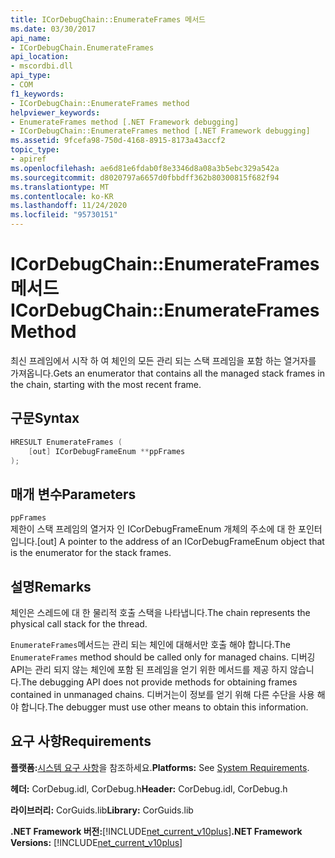 ```yaml
---
title: ICorDebugChain::EnumerateFrames 메서드
ms.date: 03/30/2017
api_name:
- ICorDebugChain.EnumerateFrames
api_location:
- mscordbi.dll
api_type:
- COM
f1_keywords:
- ICorDebugChain::EnumerateFrames method
helpviewer_keywords:
- EnumerateFrames method [.NET Framework debugging]
- ICorDebugChain::EnumerateFrames method [.NET Framework debugging]
ms.assetid: 9fcefa98-750d-4168-8915-8173a43accf2
topic_type:
- apiref
ms.openlocfilehash: ae6d81e6fdab0f8e3346d8a08a3b5ebc329a542a
ms.sourcegitcommit: d8020797a6657d0fbbdff362b80300815f682f94
ms.translationtype: MT
ms.contentlocale: ko-KR
ms.lasthandoff: 11/24/2020
ms.locfileid: "95730151"
---
```

# <a name="icordebugchainenumerateframes-method"></a><span data-ttu-id="71663-102">ICorDebugChain::EnumerateFrames 메서드</span><span class="sxs-lookup"><span data-stu-id="71663-102">ICorDebugChain::EnumerateFrames Method</span></span>

<span data-ttu-id="71663-103">최신 프레임에서 시작 하 여 체인의 모든 관리 되는 스택 프레임을 포함 하는 열거자를 가져옵니다.</span><span class="sxs-lookup"><span data-stu-id="71663-103">Gets an enumerator that contains all the managed stack frames in the chain, starting with the most recent frame.</span></span>  
  
## <a name="syntax"></a><span data-ttu-id="71663-104">구문</span><span class="sxs-lookup"><span data-stu-id="71663-104">Syntax</span></span>  
  
```cpp  
HRESULT EnumerateFrames (  
    [out] ICorDebugFrameEnum **ppFrames  
);  
```  
  
## <a name="parameters"></a><span data-ttu-id="71663-105">매개 변수</span><span class="sxs-lookup"><span data-stu-id="71663-105">Parameters</span></span>  

 `ppFrames`  
 <span data-ttu-id="71663-106">제한이 스택 프레임의 열거자 인 ICorDebugFrameEnum 개체의 주소에 대 한 포인터입니다.</span><span class="sxs-lookup"><span data-stu-id="71663-106">[out] A pointer to the address of an ICorDebugFrameEnum object that is the enumerator for the stack frames.</span></span>  
  
## <a name="remarks"></a><span data-ttu-id="71663-107">설명</span><span class="sxs-lookup"><span data-stu-id="71663-107">Remarks</span></span>  

 <span data-ttu-id="71663-108">체인은 스레드에 대 한 물리적 호출 스택을 나타냅니다.</span><span class="sxs-lookup"><span data-stu-id="71663-108">The chain represents the physical call stack for the thread.</span></span>  
  
 <span data-ttu-id="71663-109">`EnumerateFrames`메서드는 관리 되는 체인에 대해서만 호출 해야 합니다.</span><span class="sxs-lookup"><span data-stu-id="71663-109">The `EnumerateFrames` method should be called only for managed chains.</span></span> <span data-ttu-id="71663-110">디버깅 API는 관리 되지 않는 체인에 포함 된 프레임을 얻기 위한 메서드를 제공 하지 않습니다.</span><span class="sxs-lookup"><span data-stu-id="71663-110">The debugging API does not provide methods for obtaining frames contained in unmanaged chains.</span></span> <span data-ttu-id="71663-111">디버거는이 정보를 얻기 위해 다른 수단을 사용 해야 합니다.</span><span class="sxs-lookup"><span data-stu-id="71663-111">The debugger must use other means to obtain this information.</span></span>  
  
## <a name="requirements"></a><span data-ttu-id="71663-112">요구 사항</span><span class="sxs-lookup"><span data-stu-id="71663-112">Requirements</span></span>  

 <span data-ttu-id="71663-113">**플랫폼:**[시스템 요구 사항](../../get-started/system-requirements.md)을 참조하세요.</span><span class="sxs-lookup"><span data-stu-id="71663-113">**Platforms:** See [System Requirements](../../get-started/system-requirements.md).</span></span>  
  
 <span data-ttu-id="71663-114">**헤더:** CorDebug.idl, CorDebug.h</span><span class="sxs-lookup"><span data-stu-id="71663-114">**Header:** CorDebug.idl, CorDebug.h</span></span>  
  
 <span data-ttu-id="71663-115">**라이브러리:** CorGuids.lib</span><span class="sxs-lookup"><span data-stu-id="71663-115">**Library:** CorGuids.lib</span></span>  
  
 <span data-ttu-id="71663-116">**.NET Framework 버전:**[!INCLUDE[net_current_v10plus](../../../../includes/net-current-v10plus-md.md)]</span><span class="sxs-lookup"><span data-stu-id="71663-116">**.NET Framework Versions:** [!INCLUDE[net_current_v10plus](../../../../includes/net-current-v10plus-md.md)]</span></span>
